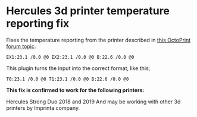 # Hercules 3d printer temperature reporting fix
Fixes the temperature reporting from the printer described in [this OctoPrint forum topic](https://community.octoprint.org/t/extruder-temperature-is-not-shown-on-the-graph/36328/9).

```
EX1:23.1 /0.0 @0 EX2:23.1 /0.0 @0 B:22.6 /0.0 @0
```

This plugin turns the input into the correct format, like this;
```
T0:23.1 /0.0 @0 T1:23.1 /0.0 @0 B:22.6 /0.0 @0
```


**This fix is confirmed to work for the following printers:**

Hercules Strong Duo 2018 and 2019
And may be working with other 3d printers by Imprinta company.


